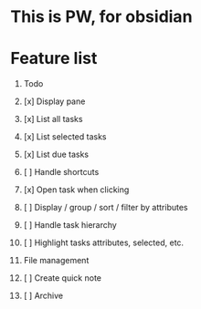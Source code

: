 # This is PW, for obsidian

# Feature list

1. Todo
  1. [x] Display pane
  2. [x] List all tasks
  3. [x] List selected tasks
  4. [x] List due tasks
  5. [ ] Handle shortcuts
  6. [x] Open task when clicking
  7. [ ] Display / group / sort / filter by attributes
  8. [ ] Handle task hierarchy
  9. [ ] Highlight tasks attributes, selected, etc.

2. File management
  1. [ ] Create quick note
  2. [ ] Archive
